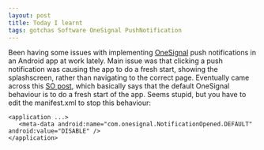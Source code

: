 ```yaml
---
layout: post
title: Today I learnt
tags: gotchas Software OneSignal PushNotification
---
```

Been having some issues with implementing [OneSignal](https://onesignal.com/) push notifications in an Android app at work lately.
Main issue was that clicking a push notification was causing the app to do a fresh start, showing the splashscreen, rather than navigating to the correct page.
Eventually came across this [SO post](https://stackoverflow.com/questions/31946545/tapping-a-notification-from-onesignal-does-not-open-a-result-activity-andr),
which basically says that the default OneSignal behaviour is to do a fresh start of the app. Seems stupid, but you have to edit the manifest.xml to stop this behaviour:
```
<application ...>
   <meta-data android:name="com.onesignal.NotificationOpened.DEFAULT"  android:value="DISABLE" />
</application>
```
